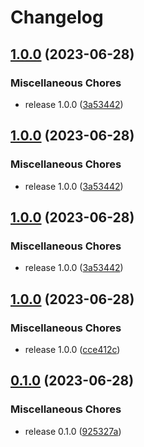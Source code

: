 # Changelog

## [1.0.0](https://github.com/josephdaw/http/compare/v1.0.0...v1.0.0) (2023-06-28)


### Miscellaneous Chores

* release 1.0.0 ([3a53442](https://github.com/josephdaw/http/commit/3a53442ff9d917b51f73a3dc0bb61053933ee38a))

## [1.0.0](https://github.com/josephdaw/http/compare/v1.0.0...v1.0.0) (2023-06-28)


### Miscellaneous Chores

* release 1.0.0 ([3a53442](https://github.com/josephdaw/http/commit/3a53442ff9d917b51f73a3dc0bb61053933ee38a))

## [1.0.0](https://github.com/josephdaw/http/compare/v1.0.0...v1.0.0) (2023-06-28)


### Miscellaneous Chores

* release 1.0.0 ([3a53442](https://github.com/josephdaw/http/commit/3a53442ff9d917b51f73a3dc0bb61053933ee38a))

## [1.0.0](https://github.com/josephdaw/http/compare/v0.1.0...v1.0.0) (2023-06-28)


### Miscellaneous Chores

* release 1.0.0 ([cce412c](https://github.com/josephdaw/http/commit/cce412cc989ed150870ac0ebb47ad7402e36f325))

## [0.1.0](https://github.com/josephdaw/http/compare/v0.0.5-alpha...v0.1.0) (2023-06-28)


### Miscellaneous Chores

* release 0.1.0 ([925327a](https://github.com/josephdaw/http/commit/925327a358a3852d97e296500ee68eefd599e6c5))

